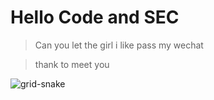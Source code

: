 # Hello Code and SEC
  
>Can you let the girl i like pass my wechat

>thank to meet you


<!---
may1as/may1as is a ✨ special ✨ repository because its `README.md` (this file) appears on your GitHub profile.
You can click the Preview link to take a look at your changes.
--->



![grid-snake](https://user-images.githubusercontent.com/94220731/198875879-db8010bf-01c8-4f34-98c7-3dd8a0a6e734.svg)
